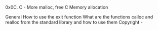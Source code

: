 0x0C. C - More malloc, free
C
Memory allocation

General
How to use the exit function
What are the functions calloc and realloc from the standard library and how to use them
Copyright -

